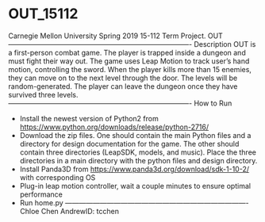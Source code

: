 # OUT_15112
Carnegie Mellon University Spring 2019 15-112 Term Project.
OUT
——————————————————————————-
Description
OUT is a first-person combat game. The player is trapped inside a dungeon and must fight their way out. The game uses Leap Motion to track user’s hand motion, controlling the sword. When the player kills more than 15 enemies, they can move on to the next level through the door. The levels will be random-generated. The player can leave the dungeon once they have survived three levels.
——————————————————————————-
How to Run
- Install the newest version of Python2 from https://www.python.org/downloads/release/python-2716/ 
- Download the zip files. One should contain the main Python files and a directory for design documentation for the game. The other should contain three directories (LeapSDK, models, and music). Place the three directories in a main directory with the python files and design directory.
- Install Panda3D from https://www.panda3d.org/download/sdk-1-10-2/ with corresponding OS
- Plug-in leap motion controller, wait a couple minutes to ensure optimal performance
- Run home.py
——————————————————————————-
Chloe Chen
AndrewID: tcchen

